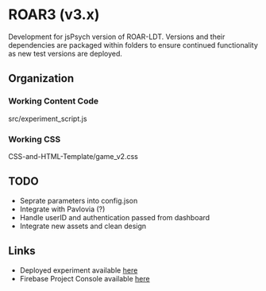 # ROAR3 (v3.x)

Development for jsPsych  version of ROAR-LDT. 
Versions and their dependencies are packaged within
 folders to ensure continued functionality as new test versions are deployed.

## Organization 
### Working Content Code 
src/experiment_script.js

### Working CSS
CSS-and-HTML-Template/game_v2.css

## TODO

- Seprate parameters into config.json
- Integrate with Pavlovia (?)
- Handle userID and authentication passed from dashboard
- Integrate new assets and clean design

## Links

- Deployed experiment available [here](https://gse-yeatmanlab.web.app)
- Firebase Project Console available [here](https://console.firebase.google.com/project/gse-yeatmanlab/overview)
